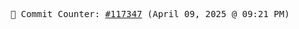<p align="center">
    <samp>
        📮 Commit Counter: <a href="https://github.com/Javascript-void0/Javascript-void0/commits/main">#117347</a> (April 09, 2025 @ 09:21 PM)
    </samp>
</p>